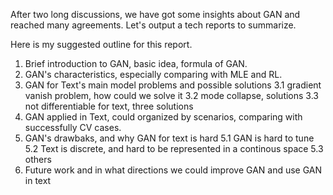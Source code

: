 After two long discussions, we have got some insights about GAN and reached many agreements. Let's output a tech reports to summarize.

Here is my suggested outline for this report.

1. Brief introduction to GAN, basic idea, formula of GAN.
2. GAN's characteristics, especially comparing with MLE and RL.
3. GAN for Text's main model problems and possible solutions
3.1 gradient vanish problem, how could we solve it
3.2 mode collapse, solutions
3.3 not differentiable for text, three solutions
4. GAN applied in Text, could organized by scenarios, comparing with successfully CV cases.
5. GAN's drawbaks, and why GAN for text is hard
5.1 GAN is hard to tune
5.2 Text is discrete, and hard to be represented in a continous space
5.3 others
6. Future work and in what directions we could improve GAN and use GAN in text
